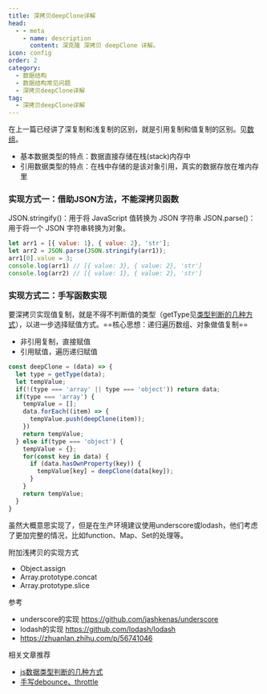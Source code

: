 ```yaml
---
title: 深拷贝deepClone详解
head:
  - - meta
    - name: description
      content: 深克隆 深拷贝 deepClone 详解。
icon: config
order: 2
category:
  - 数据结构
  - 数据结构常见问题
  - 深拷贝deepClone详解
tag:
  - 深拷贝deepClone详解
---
```


在上一篇已经讲了深复制和浅复制的区别，就是引用复制和值复制的区别。见[数组](../linear/array.md)。
- 基本数据类型的特点：数据直接存储在栈(stack)内存中
- 引用数据类型的特点：在栈中存储的是该对象引用，真实的数据存放在堆内存里

### **实现方式一：借助JSON方法，不能深拷贝函数**
JSON.stringify()：用于将 JavaScript 值转换为 JSON 字符串
JSON.parse()：用于将一个 JSON 字符串转换为对象。

```js
let arr1 = [{ value: 1}, { value: 2}, 'str'];
let arr2 = JSON.parse(JSON.stringify(arr1));
arr1[0].value = 3;
console.log(arr1) // [{ value: 3}, { value: 2}, 'str']
console.log(arr2) // [{ value: 1}, { value: 2}, 'str']
```

### **实现方式二：手写函数实现**

要深拷贝实现值复制，就是不得不判断值的类型（getType见[类型判断的几种方式](./get-type.md)），以进一步选择赋值方式。==核心思想：递归遍历数组、对象做值复制==
- 非引用复制，直接赋值
- 引用赋值，遍历递归赋值

```js
const deepClone = (data) => {
  let type = getType(data);
  let tempValue;
  if(!(type === 'array' || type === 'object')) return data;
  if(type === 'array') {
    tempValue = [];
    data.forEach((item) => {
      tempValue.push(deepClone(item));
    })
    return tempValue;
  } else if(type === 'object') {
    tempValue = {};
    for(const key in data) {
      if (data.hasOwnProperty(key)) {
        tempValue[key] = deepClone(data[key]);
      }
    }
    return tempValue;
  }
}
```
虽然大概意思实现了，但是在生产环境建议使用underscore或lodash，他们考虑了更加完整的情况，比如function、Map、Set的处理等。

附加浅拷贝的实现方式
- Object.assign
- Array.prototype.concat
- Array.prototype.slice


参考
- underscore的实现 https://github.com/jashkenas/underscore
- lodash的实现 https://github.com/lodash/lodash
- https://zhuanlan.zhihu.com/p/56741046


相关文章推荐
- [js数据类型判断的几种方式](./get-type.md)
- [手写debounce、throttle](./debounce-throttle.md)